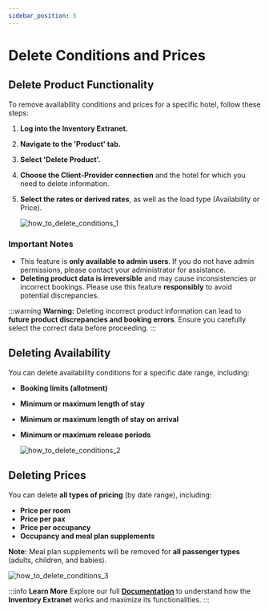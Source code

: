 ```yaml
---
sidebar_position: 5
---
```


# Delete Conditions and Prices

## Delete Product Functionality 

To remove availability conditions and prices for a specific hotel, follow these steps:

1. **Log into the Inventory Extranet.**
2. **Navigate to the 'Product' tab.**
3. **Select 'Delete Product'.**
4. **Choose the Client-Provider connection** and the hotel for which you need to delete information.
5. **Select the rates or derived rates**, as well as the load type (Availability or Price).

   ![how_to_delete_conditions_1](https://storage.travelgate.com/kbase/how_to_delete_conditions_1.jpg)

### Important Notes 
- This feature is **only available to admin users**. If you do not have admin permissions, please contact your administrator for assistance.
- **Deleting product data is irreversible** and may cause inconsistencies or incorrect bookings. Please use this feature **responsibly** to avoid potential discrepancies.

:::warning **Warning:**
Deleting incorrect product information can lead to **future product discrepancies and booking errors**. Ensure you carefully select the correct data before proceeding.
:::

## Deleting Availability 

You can delete availability conditions for a specific date range, including:
- **Booking limits (allotment)**
- **Minimum or maximum length of stay**
- **Minimum or maximum length of stay on arrival**
- **Minimum or maximum release periods**

   ![how_to_delete_conditions_2](https://storage.travelgate.com/kbase/how_to_delete_conditions_2.jpg)

## Deleting Prices 

You can delete **all types of pricing** (by date range), including:
- **Price per room**
- **Price per pax**
- **Price per occupancy**
- **Occupancy and meal plan supplements**

**Note:** Meal plan supplements will be removed for **all passenger types** (adults, children, and babies).

   ![how_to_delete_conditions_3](https://storage.travelgate.com/kbase/how_to_delete_conditions_3.jpg)

:::info **Learn More**
Explore our full **[Documentation](/docs/apps/inventory/extranet/overview)** to understand how the **Inventory Extranet** works and maximize its functionalities.
:::